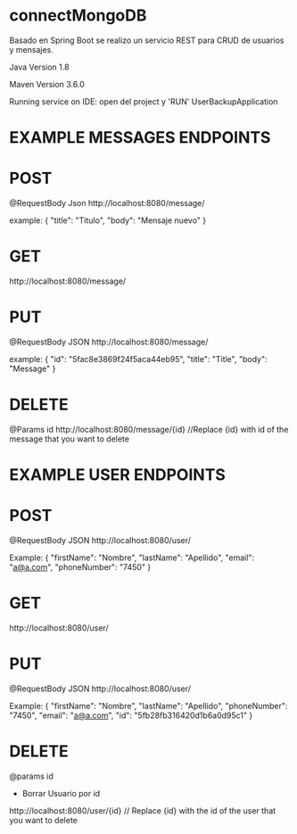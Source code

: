 # connectMongoDB

Basado en Spring Boot se realizo un servicio REST para CRUD de usuarios y mensajes.

Java Version 1.8

Maven Version 3.6.0

Running service on IDE:
open del project y 'RUN' UserBackupApplication

# EXAMPLE MESSAGES ENDPOINTS #
# POST

@RequestBody Json
http://localhost:8080/message/

example:
    {
        "title": "Titulo",
        "body": "Mensaje nuevo"
    }

# GET
http://localhost:8080/message/

# PUT 
@RequestBody JSON
http://localhost:8080/message/

example:
    {
        "id": "5fac8e3869f24f5aca44eb95",
        "title": "Title",
        "body": "Message"
    }
    
# DELETE
@Params id
http://localhost:8080/message/{id} //Replace {id} with id of the message that you want to delete

# EXAMPLE USER ENDPOINTS

# POST
@RequestBody JSON
http://localhost:8080/user/

Example:
    {
       "firstName": "Nombre",
        "lastName": "Apellido",
        "email": "a@a.com",
        "phoneNumber": "7450"
    }

# GET
http://localhost:8080/user/

# PUT
@RequestBody JSON
http://localhost:8080/user/

Example:
    {
        "firstName": "Nombre",
        "lastName": "Apellido",
        "phoneNumber": "7450",
        "email": "a@a.com",
        "id": "5fb28fb316420d1b6a0d95c1"
    }
    
# DELETE
@params id

- Borrar Usuario por id

http://localhost:8080/user/{id} // Replace {id} with the id of the user that you want to delete

